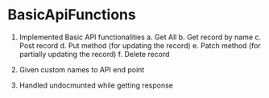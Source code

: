 # BasicApiFunctions

1. Implemented Basic API functionalities
   a. Get All
   b. Get record by name
   c. Post record
   d. Put method (for updating the record)
   e. Patch method (for partially updating the record)
   f. Delete record

2. Given custom names to API end point
3. Handled undocmunted while getting response 
